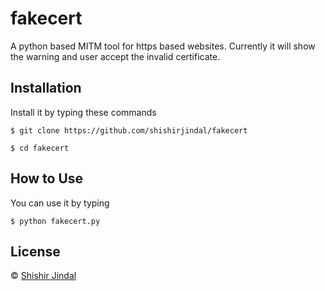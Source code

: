 # fakecert

A python based MITM tool for https based websites. Currently it will show the warning and user accept the invalid certificate.

## Installation

Install it by typing these commands

`$ git clone https://github.com/shishirjindal/fakecert`

`$ cd fakecert`

## How to Use

You can use it by typing

`$ python fakecert.py`

## License

© [Shishir Jindal](https://github.com/shishirjindal)
